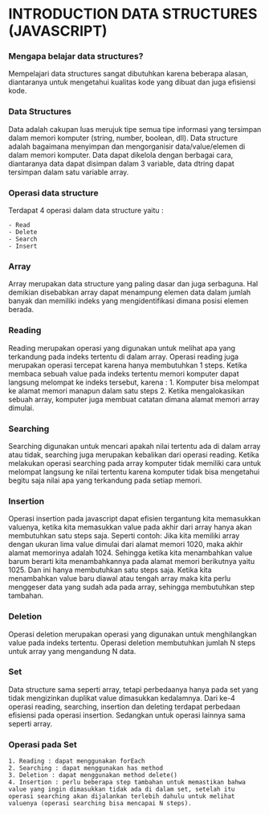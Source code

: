 # INTRODUCTION DATA STRUCTURES (JAVASCRIPT)

### Mengapa belajar data structures?

Mempelajari data structures sangat dibutuhkan karena beberapa alasan, diantaranya untuk mengetahui kualitas kode yang dibuat dan juga efisiensi kode.

### Data Structures

Data adalah cakupan luas merujuk tipe semua tipe informasi yang tersimpan dalam memori komputer (string, number, boolean, dll). Data structure adalah bagaimana menyimpan dan mengorganisir data/value/elemen di dalam memori komputer. Data dapat dikelola dengan berbagai cara, diantaranya data dapat disimpan dalam 3 variable, data dtring dapat tersimpan dalam satu variable array.

### Operasi data structure

Terdapat 4 operasi dalam data structure yaitu :

    - Read
    - Delete
    - Search
    - Insert

### Array

Array merupakan data structure yang paling dasar dan juga serbaguna. Hal demikian disebabkan array dapat menampung elemen data dalam jumlah banyak dan memiliki indeks yang mengidentifikasi dimana posisi elemen berada.

### Reading

Reading merupakan operasi yang digunakan untuk melihat apa yang terkandung pada indeks tertentu di dalam array. Operasi reading juga merupakan operasi tercepat karena hanya membutuhkan 1 steps.
Ketika membaca sebuah value pada indeks tertentu memori komputer dapat langsung melompat ke indeks tersebut, karena : 1. Komputer bisa melompat ke alamat memori manapun dalam satu steps 2. Ketika mengalokasikan sebuah array, komputer juga membuat catatan dimana alamat memori array dimulai.

### Searching

Searching digunakan untuk mencari apakah nilai tertentu ada di dalam array atau tidak, searching juga merupakan kebalikan dari operasi reading. Ketika melakukan operasi searching pada array komputer tidak memiliki cara untuk melompat langsung ke nilai tertentu karena komputer tidak bisa mengetahui begitu saja nilai apa yang terkandung pada setiap memori.

### Insertion

Operasi insertion pada javascript dapat efisien tergantung kita memasukkan valuenya, ketika kita memasukkan value pada akhir dari array hanya akan membutuhkan satu steps saja. Seperti contoh: Jika kita memiliki array dengan ukuran lima value dimulai dari alamat memori 1020, maka akhir alamat memorinya adalah 1024. Sehingga ketika kita menambahkan value barum berarti kita menambahkannya pada alamat memori berikutnya yaitu 1025. Dan ini hanya membutuhkan satu steps saja.
Ketika kita menambahkan value baru diawal atau tengah array maka kita perlu menggeser data yang sudah ada pada array, sehingga membutuhkan step tambahan.

### Deletion

Operasi deletion merupakan operasi yang digunakan untuk menghilangkan value pada indeks tertentu. Operasi deletion membutuhkan jumlah N steps untuk array yang mengandung N data.

### Set

Data structure sama seperti array, tetapi perbedaanya hanya pada set yang tidak mengizinkan duplikat value dimasukkan kedalamnya. Dari ke-4 operasi reading, searching, insertion dan deleting terdapat perbedaan efisiensi pada operasi insertion. Sedangkan untuk operasi lainnya sama seperti array.

### Operasi pada Set

    1. Reading : dapat menggunakan forEach
    2. Searching : dapat menggunakan has method
    3. Deletion : dapat menggunakan method delete()
    4. Insertion : perlu beberapa step tambahan untuk memastikan bahwa value yang ingin dimasukkan tidak ada di dalam set, setelah itu operasi searching akan dijalankan terlebih dahulu untuk melihat valuenya (operasi searching bisa mencapai N steps).
